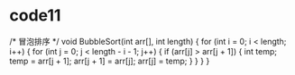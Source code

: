 # code11
/* 冒泡排序 */
void BubbleSort(int arr[], int length)
{
	for (int i = 0; i < length; i++)
	{
		for (int j = 0; j < length -  i - 1; j++)
		{
			if (arr[j] > arr[j + 1])
			{
				int temp;
				temp = arr[j + 1];
				arr[j + 1] = arr[j];
				arr[j] = temp;
			}
		}
	}
}
